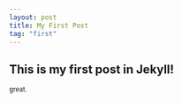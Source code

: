 ```yaml
---
layout: post
title: My First Post
tag: "first"
---
```


<h2>This is my first post in Jekyll!</h2>

<small>great.</small>
